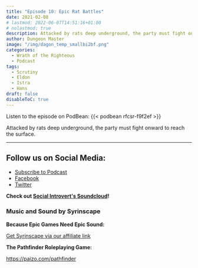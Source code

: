 ```yaml
---
title: "Episode 10: Epic Rat Battles"
date: 2021-02-08
# lastmod: 2022-06-07T14:51:16+01:00
# nolastmod: true
description: Attacked by rats deep underground, the party must fight onward to reach the surface.
author: Dungeon Master
image: "/img/dagon_temp_smallbi2bf.png"
categories:
  - Wrath of the Righteous
  - Podcast
tags:
  - Scrutiny
  - Eldon
  - Istra
  - Hans
draft: false
disableToC: true
---
```


Listen to the episode on PodBean:
{{< podbean rfcsr-f9f2ef >}}

Attacked by rats deep underground, the party must fight onward to reach the surface.

--------------------------
## Follow us on Social Media: 
- [Subscribe to Podcast](https://feed.podbean.com/dragonsnotincluded/feed.xml)
- [Facebook](https://www.facebook.com/Dragons-Not-Included-Podcast-103097024812637)
- [Twitter](https://twitter.com/PodcastDragons)

**Check out [Social Introvert's Soundcloud]!**

### Music and Sound by Syrinscape

**Because Epic Games Need Epic Sound:**

[Get Syrinscape via our affiliate link]

**The Pathfinder Roleplaying Game:**

https://paizo.com/pathfinder

[Social Introvert's Soundcloud]: https://soundcloud.com/user-520878457
[Get Syrinscape via our affiliate link]: https://syrinscape.com/attributions/?id=527&id=17&id=1087